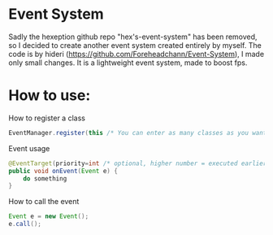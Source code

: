 # Event System
Sadly the hexeption github repo "hex's-event-system" has been removed, so I decided to create another event system created entirely by myself. The code is by hideri (https://github.com/Foreheadchann/Event-System), I made only small changes. It is a lightweight event system, made to boost fps.

# How to use:
How to register a class
```java
EventManager.register(this /* You can enter as many classes as you want but they must be separated by a comma */);
```
Event usage
```java
@EventTarget(priority=int /* optional, higher number = executed earlier than other functions */)
public void onEvent(Event e) {
    do something
}
```
How to call the event
```java
Event e = new Event();
e.call();
```
